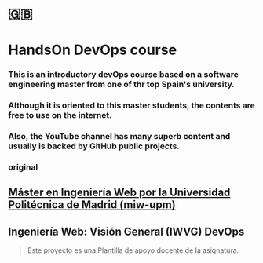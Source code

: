 
# 🇬🇧
# HandsOn DevOps course
### This is an introductory devOps course based on a software engineering master from one of thr top Spain's university.
### Although it is oriented to this master students, the contents are free to use on the internet.
### Also, the YouTube channel has many superb content and usually is backed by GitHub public projects.


### original
## [Máster en Ingeniería Web por la Universidad Politécnica de Madrid (miw-upm)](http://miw.etsisi.upm.es)
## Ingeniería Web: Visión General (IWVG) DevOps
> Este proyecto es una Plantilla de apoyo docente de la asignatura.
